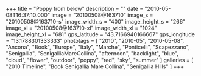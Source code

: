 +++
title = "Poppy from below"
description = ""
date = "2010-05-08T16:37:10.000"
image = "20100508@163710"
image_s = "20100508@163710-s"
image_width_s = "400"
image_height_s = "266"
image_xl = "20100508@163710-xl"
image_width_xl = "1024"
image_height_xl = "681"
gps_latitude = "43.7166940166667"
gps_longitude = "13.1788301333333"
phototags = [ "2010", "2010-05", "2010-05-08", "Ancona", "Book", "Europe", "Italy", "Marche", "Ponticelli", "Scapezzano", "Senigallia", "SenigalliaMareCollina", "afternoon", "backlight", "blue", "cloud", "flower", "outdoor", "poppy", "red", "sky", "summer" ]
galleries = [ "2010 Timeline", "Book Senigallia Mare Collina", "Senigallia Hills" ]
+++
